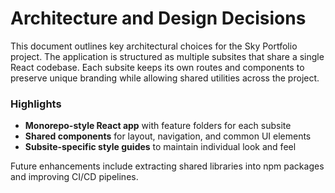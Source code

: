 # Architecture and Design Decisions

This document outlines key architectural choices for the Sky Portfolio project. The application is structured as multiple subsites that share a single React codebase. Each subsite keeps its own routes and components to preserve unique branding while allowing shared utilities across the project.

### Highlights
- **Monorepo-style React app** with feature folders for each subsite
- **Shared components** for layout, navigation, and common UI elements
- **Subsite-specific style guides** to maintain individual look and feel

Future enhancements include extracting shared libraries into npm packages and improving CI/CD pipelines.
